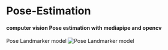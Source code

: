 # Pose-Estimation
#### computer vision Pose estimation with mediapipe and opencv

Pose Landmarker model
![Pose Landmarker model](Pose-Estimation/pose-landmarker-model.png)
